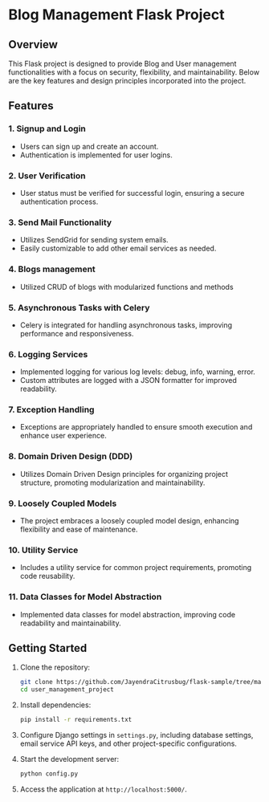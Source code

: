 # Blog Management Flask Project

## Overview

This Flask project is designed to provide Blog and User management functionalities with a focus on security, flexibility, and maintainability. Below are the key features and design principles incorporated into the project.

## Features

### 1. Signup and Login
- Users can sign up and create an account.
- Authentication is implemented for user logins.

### 2. User Verification
- User status must be verified for successful login, ensuring a secure authentication process.

### 3. Send Mail Functionality
- Utilizes SendGrid for sending system emails.
- Easily customizable to add other email services as needed.

### 4. Blogs management
- Utilized CRUD of blogs with modularized functions and methods

### 5. Asynchronous Tasks with Celery
- Celery is integrated for handling asynchronous tasks, improving performance and responsiveness.

### 6. Logging Services
- Implemented logging for various log levels: debug, info, warning, error.
- Custom attributes are logged with a JSON formatter for improved readability.

### 7. Exception Handling
- Exceptions are appropriately handled to ensure smooth execution and enhance user experience.

### 8. Domain Driven Design (DDD)
- Utilizes Domain Driven Design principles for organizing project structure, promoting modularization and maintainability.

### 9. Loosely Coupled Models
- The project embraces a loosely coupled model design, enhancing flexibility and ease of maintenance.

### 10. Utility Service
- Includes a utility service for common project requirements, promoting code reusability.

### 11. Data Classes for Model Abstraction
- Implemented data classes for model abstraction, improving code readability and maintainability.


## Getting Started

1. Clone the repository:

   ```bash
   git clone https://github.com/JayendraCitrusbug/flask-sample/tree/main/app
   cd user_management_project
   ```

2. Install dependencies:

   ```bash
   pip install -r requirements.txt
   ```

3. Configure Django settings in `settings.py`, including database settings, email service API keys, and other project-specific configurations.

4. Start the development server:

   ```bash
   python config.py
   ```

6. Access the application at `http://localhost:5000/`.
